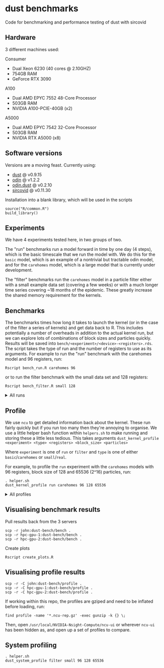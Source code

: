 # dust benchmarks

Code for benchmarking and performance testing of dust with sircovid

## Hardware

3 different machines used:

Consumer

* Dual Xeon 6230 (40 cores @ 2.10GHZ)
* 754GB RAM
* GeForce RTX 3090

A100

* Dual AMD EPYC 7552 48-Core Processor
* 503GB RAM
* NVIDIA A100-PCIE-40GB (x2)

A5000

* Dual AMD EPYC 7542 32-Core Processor
* 503GB RAM
* NVIDIA RTX A5000 (x8)

## Software versions

Versions are a moving feast. Currently using:

* [dust](https://github.com/mrc-ide/dust/) @ v0.9.15
* [odin](https://github.com/mrc-ide/odin/) @ v1.2.2
* [odin.dust](https://github.com/mrc-ide/odin.dust/) @ v0.2.10
* [sircovid](https://github.com/mrc-ide/sircovid/) @ v0.11.30

Installation into a blank library, which will be used in the scripts

```
source("R/common.R")
build_library()
```

## Experiments

We have 4 experiments tested here, in two groups of two.

The "run" benchmarks run a model forward in time by one day (4 steps), which is the basic timescale that we run the model with. We do this for the `basic` model, which is an example of a nontrivial but tractable odin model, and for the `carehomes` model, which is a large model that is currently under development.

The "filter" benchmarks run the `carehomes` model in a particle filter either with a small example data set (covering a few weeks) or with a much longer time series covering ~18 months of the epidemic.  These greatly increase the shared memory requirement for the kernels.

## Benchmarks

The benchmarks times how long it takes to launch the kernel (or in the case of the filter a series of kernels) and get data back to R. This includes potentially a number of overheads in addition to the actual kernel run, but we can explore lots of combinations of block sizes and particles quickly. Results will be saved into `bench/<experiment>/<device>-<registers>.rds`.  The script takes the type of run and the number of registers to use as its arguments. For example to run the "run" benchmark with the carehomes model and 96 registers, run:

```
Rscript bench_run.R carehomes 96
```

or to run the filter benchmark with the small data set and 128 registers:

```
Rscript bench_filter.R small 128
```

<details>
<summary>All runs</summary>

```sh
Rscript bench_run.R basic
Rscript bench_run.R basic 64
Rscript bench_run.R basic 96
Rscript bench_run.R basic 128
Rscript bench_run.R basic 256

Rscript bench_run.R carehomes
Rscript bench_run.R carehomes 64
Rscript bench_run.R carehomes 96
Rscript bench_run.R carehomes 128
Rscript bench_run.R carehomes 256

Rscript bench_filter.R small
Rscript bench_filter.R small 64
Rscript bench_filter.R small 96
Rscript bench_filter.R small 128
Rscript bench_filter.R small 256

Rscript bench_filter.R real
Rscript bench_filter.R real 64
Rscript bench_filter.R real 96
Rscript bench_filter.R real 128
Rscript bench_filter.R real 256
```

</details>

## Profile

We use `ncu` to get detailed information back about the kernel. These run fairly quickly but if you run too many then they're annoying to organise.  We use a little helper bash function within `helpers.sh` to make running and storing these a little less tedious. This takes arguments `dust_kernel_profile <experiment> <type> <registers> <block_size> <particles>`

Where `experiment` is one of `run` or `filter` and `type` is one of either `basic`/`carehomes` or `small`/`real`.

For example, to profile the `run` experiment with the `carehomes` models with 96 registers, block size of 128 and 65536 (2^16) particles, run:

```
. helper.sh
dust_kernel_profile run carehomes 96 128 65536
```

<details>
<summary>All profiles</summary>

```sh
#                                 registers  block_size  particles
dust_kernel_profile run carehomes 64         512         65536
dust_kernel_profile run carehomes 96         512         65536
dust_kernel_profile run carehomes 128        512         65536

dust_kernel_profile run carehomes 64         256         65536
dust_kernel_profile run carehomes 96         256         65536
dust_kernel_profile run carehomes 128        256         65536
dust_kernel_profile run carehomes 256        256         65536
```

</details>

## Visualising benchmark results

Pull results back from the 3 servers

```
scp -r john:dust-bench/bench .
scp -r hpc-gpu-1:dust-bench/bench .
scp -r hpc-gpu-2:dust-bench/bench .
```

Create plots

```
Rscript create_plots.R
```

## Visualising profile results

```
scp -r -C john:dust-bench/profile .
scp -r -C hpc-gpu-1:dust-bench/profile .
scp -r -C hpc-gpu-2:dust-bench/profile .
```

If working within this repo, the profiles are gziped and need to be inflated before loading, run:

```
find profile -name '*.ncu-rep.gz' -exec gunzip -k {} \;
```

Then, open `/usr/local/NVIDIA-Nsight-Compute/ncu-ui` or wherever `ncu-ui` has been hidden as, and open up a set of profiles to compare.

## System profiling

```
. helper.sh
dust_system_profile filter small 96 128 65536
```
